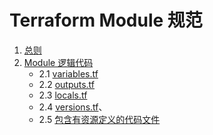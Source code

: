# Terraform Module 规范

1. [总则](./总则.md)
2. [Module 逻辑代码](./逻辑代码/readme.md)
    - 2.1 [variables.tf](./逻辑代码/variables.tf.md)
    - 2.2 [outputs.tf](./逻辑代码/outputs.tf.md)
    - 2.3 [locals.tf](./逻辑代码/locals.tf.md)
    - 2.4 [versions.tf](./逻辑代码/versions.tf.md)、
    - 2.5 [包含有资源定义的代码文件](./逻辑代码/resource.md)